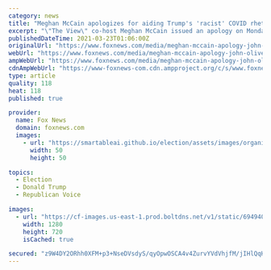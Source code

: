 ```yaml
---
category: news
title: "Meghan McCain apologizes for aiding Trump's 'racist' COVID rhetoric after being called out by John Oliver"
excerpt: "\"The View\" co-host Meghan McCain issued an apology on Monday after she was called out by \"Last Week Tonight\" host John Oliver for comments she made about rhetoric tying the coronavirus outbreak to China."
publishedDateTime: 2021-03-23T01:06:00Z
originalUrl: "https://www.foxnews.com/media/meghan-mccain-apology-john-oliver"
webUrl: "https://www.foxnews.com/media/meghan-mccain-apology-john-oliver"
ampWebUrl: "https://www.foxnews.com/media/meghan-mccain-apology-john-oliver.amp"
cdnAmpWebUrl: "https://www-foxnews-com.cdn.ampproject.org/c/s/www.foxnews.com/media/meghan-mccain-apology-john-oliver.amp"
type: article
quality: 118
heat: 118
published: true

provider:
  name: Fox News
  domain: foxnews.com
  images:
    - url: "https://smartableai.github.io/election/assets/images/organizations/foxnews.com-50x50.jpg"
      width: 50
      height: 50

topics:
  - Election
  - Donald Trump
  - Republican Voice

images:
  - url: "https://cf-images.us-east-1.prod.boltdns.net/v1/static/694940094001/d899ce99-eeab-4a7d-b8b4-220bfade748e/d32c7129-2e9b-4316-a6eb-02854a32e2bd/1280x720/match/image.jpg"
    width: 1280
    height: 720
    isCached: true

secured: "z9W4DY2ORhh0XFM+p3+NseDVsdyS/qyOpwOSCA4v4ZurvYVdVhjfM/jIHlQqHcht7FyUvhin/SXodhbpKth/4w4YApIQQ4NVxIcH/Ei+9G/iFbArK+MMVnxfWTRjislIvJZ6L4y6td6sM24zgBFdgxviPPssGZMDOPlX/MGZjgrCnZeMK7bFHurlko0nkumMbjHDiJbYxHkEWCM/bjhlSiGpOxqqqLkRvtQVUFz4I4E+XRoviza0hh0CiNovwxaKNsrITyzbyHt4TSRcdHTa0RXUCjgv+Zr5xYdL9gGwhtNOOquX1lPKvRVKsV7BgQqeVQL8+kuv+qEhAcKsFeUAwWOcaPRqOCOCicauI/fNa3c=;bIElnSY0C+802Iq5L4ggcw=="
---
```


